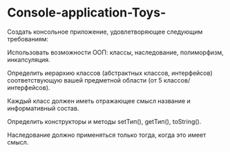 # Console-application-Toys-
Создать консольное приложение, удовлетворяющее следующим требованиям:

Использовать возможности ООП: классы, наследование, полиморфизм, инкапсуляция.

Определить иерархию классов (абстрактных классов, интерфейсов) соответствующую вашей предметной области (от 5 классов/интерфейсов).

Каждый класс должен иметь отражающее смысл название и информативный состав.

Определить конструкторы и методы setТип(), getТип(), toString(). 

Наследование должно применяться только тогда, когда это имеет смысл.
